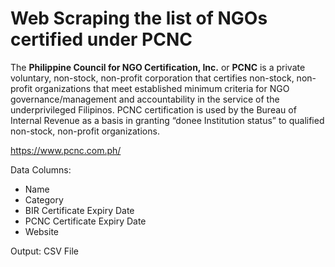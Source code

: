 # Web Scraping the list of NGOs certified under PCNC

The **Philippine Council for NGO Certification, Inc.** or **PCNC** is a private voluntary, non-stock, non-profit corporation that certifies non-stock, non-profit organizations that meet established minimum criteria for NGO governance/management and accountability in the service of the underprivileged Filipinos. PCNC certification is used by the Bureau of Internal Revenue as a basis in granting “donee Institution status” to qualified non-stock, non-profit organizations.

https://www.pcnc.com.ph/


Data Columns:
 - Name
 - Category
 - BIR Certificate Expiry Date
 - PCNC Certificate Expiry Date
 - Website
 
 Output: CSV File
